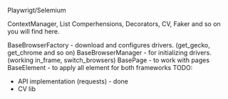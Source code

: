 Playwrigt/Selemium

ContextManager, List Comperhensions, Decorators, CV, Faker and so on you will find here. 


BaseBrowserFactory - download and configures drivers. (get_gecko, get_chrome and so on) 
BaseBrowserManager - for initializing drivers. (working in_frame, switch_browsers)
BasePage - to work with pages
BaseElement - to apply all element for both frameworks
TODO: 
 - API implementation (requests) - done
 - CV lib 
